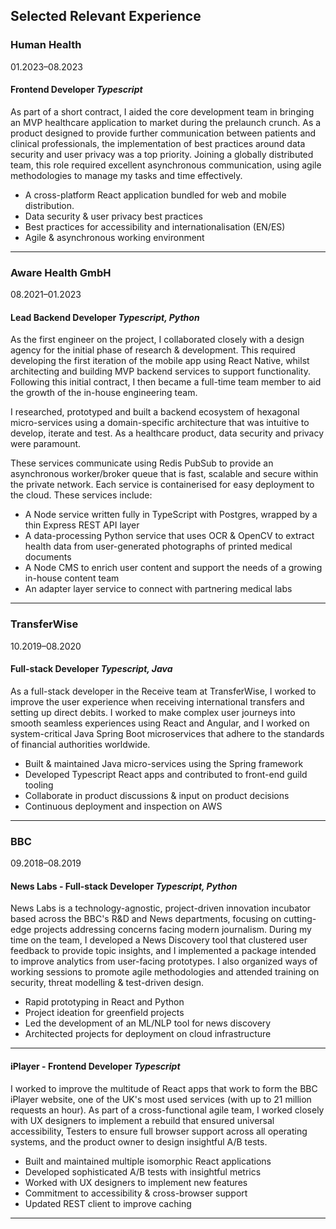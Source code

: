 ## Selected Relevant Experience

### Human Health

01.2023–08.2023

#### Frontend Developer _Typescript_

As part of a short contract, I aided the core development team in bringing an MVP healthcare application to market during the prelaunch crunch. As a product designed to provide further communication between patients and clinical professionals, the implementation of best practices around data security and user privacy was a top priority. Joining a globally distributed team, this role required excellent asynchronous communication, using agile methodologies to manage my tasks and time effectively.

- A cross-platform React application bundled for web and mobile distribution.
- Data security & user privacy best practices
- Best practices for accessibility and internationalisation (EN/ES)
- Agile & asynchronous working environment

---

### Aware Health GmbH

08.2021–01.2023

#### Lead Backend Developer _Typescript, Python_

As the first engineer on the project, I collaborated closely with a design agency for the initial phase of research & development. This required developing the first iteration of the mobile app using React Native, whilst architecting and building MVP backend services to support functionality. Following this initial contract, I then became a full-time team member to aid the growth of the in-house engineering team.

I researched, prototyped and built a backend ecosystem of hexagonal micro-services using a domain-specific architecture that was intuitive to develop, iterate and test. As a healthcare product, data security and privacy were paramount. 

These services communicate using Redis PubSub to provide an asynchronous worker/broker queue that is fast, scalable and secure within the private network. Each service is containerised for easy deployment to the cloud. These services include:

- A Node service written fully in TypeScript with Postgres, wrapped by a thin Express REST API layer
- A data-processing Python service that uses OCR & OpenCV to extract health data from user-generated photographs of printed medical documents
- A Node CMS to enrich user content and support the needs of a growing in-house content team
- An adapter layer service to connect with partnering medical labs

---

<!-- ### Off-World Live

09.2020–03.2021

#### Full-stack Developer _Typescript_

During this contract, I undertook a greenfield project to design, prototype, and build a VR real estate web app and SDK using React, Express, & GraphQL. The application facilitated real-time guided virtual tours of real estate properties, incorporating conference call functionality through Twilio and multi-user interactivity through WebSockets.

- Engineered an Express server with a GraphQL API to support a SAAS business platform
- Produced an SDK of React components to facilitate access to core intellectual property
- Built CI tooling to automate orchestration & monitor usage
- Facilitated real-time multi-user access using WebSockets
- Deployed services to AWS & GCE

--- -->

### TransferWise

10.2019–08.2020

#### Full-stack Developer _Typescript, Java_

As a full-stack developer in the Receive team at TransferWise, I worked to improve the user experience when receiving international transfers and setting up direct debits. I worked to make complex user journeys into smooth seamless experiences using React and Angular, and I worked on system-critical Java Spring Boot microservices that adhere to the standards of financial authorities worldwide.

- Built & maintained Java micro-services using the Spring framework
- Developed Typescript React apps and contributed to front-end guild tooling
- Collaborate in product discussions & input on product decisions
- Continuous deployment and inspection on AWS

---

### BBC

09.2018–08.2019

#### News Labs - Full-stack Developer _Typescript, Python_

News Labs is a technology-agnostic, project-driven innovation incubator based across the BBC's R&D and News departments, focusing on cutting-edge projects addressing concerns facing modern journalism. During my time on the team, I developed a News Discovery tool that clustered user feedback to provide topic insights, and I implemented a package intended to improve analytics from user-facing prototypes. I also organized ways of working sessions to promote agile methodologies and attended training on security, threat modelling & test-driven design.

- Rapid prototyping in React and Python
- Project ideation for greenfield projects
- Led the development of an ML/NLP tool for news discovery
- Architected projects for deployment on cloud infrastructure

---

<!-- ### &nbsp; -->

#### iPlayer - Frontend Developer _Typescript_

I worked to improve the multitude of React apps that work to form the BBC iPlayer website, one of the UK's most used services (with up to 21 million requests an hour). As part of a cross-functional agile team, I worked closely with UX designers to implement a rebuild that ensured universal accessibility, Testers to ensure full browser support across all operating systems, and the product owner to design insightful A/B tests.

- Built and maintained multiple isomorphic React applications
- Developed sophisticated A/B tests with insightful metrics
- Worked with UX designers to implement new features
- Commitment to accessibility & cross-browser support
- Updated REST client to improve caching

---

<!-- ### Spirable

03.2018–08.2018

#### Python Developer _Python_

Spirable is an ad-tech startup that provides a platform for generating contextual, audience-specific content dynamically and at scale. Working as a Python developer on a Django stack with an Angular frontend, I was tasked with building and maintaining the video production functionality using technologies such as OpenCV and FFMPEG. This involved R&D, rapid prototyping, and integrating features using test-driven development.

- Built new scalable features & maintained core product
- Implemented OpenCV & machine learning audio-video processing algorithms
- Developed Bash scripts for internal automation
- Supported creative team in generating content for pitches

--- -->
